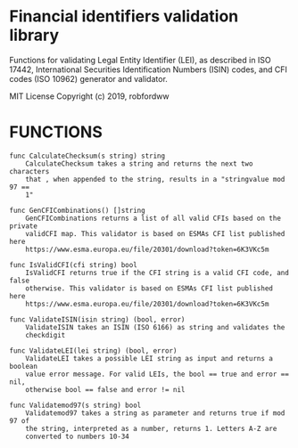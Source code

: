 # Financial identifiers validation library
Functions for validating Legal Entity Identifier (LEI), as described in ISO 17442,  International Securities Identification Numbers (ISIN) codes, and CFI codes (ISO 10962) generator and validator.

MIT License Copyright (c) 2019, robfordww


# FUNCTIONS
```
func CalculateChecksum(s string) string
    CalculateChecksum takes a string and returns the next two characters
    that , when appended to the string, results in a "stringvalue mod 97 ==
    1"

func GenCFICombinations() []string
    GenCFICombinations returns a list of all valid CFIs based on the private
    validCFI map. This validator is based on ESMAs CFI list published here
    https://www.esma.europa.eu/file/20301/download?token=6K3VKc5m

func IsValidCFI(cfi string) bool
    IsValidCFI returns true if the CFI string is a valid CFI code, and false
    otherwise. This validator is based on ESMAs CFI list published here
    https://www.esma.europa.eu/file/20301/download?token=6K3VKc5m

func ValidateISIN(isin string) (bool, error)
    ValidateISIN takes an ISIN (ISO 6166) as string and validates the
    checkdigit

func ValidateLEI(lei string) (bool, error)
    ValidateLEI takes a possible LEI string as input and returns a boolean
    value error message. For valid LEIs, the bool == true and error == nil,
    otherwise bool == false and error != nil

func Validatemod97(s string) bool
    Validatemod97 takes a string as parameter and returns true if mod 97 of
    the string, interpreted as a number, returns 1. Letters A-Z are
    converted to numbers 10-34

```
